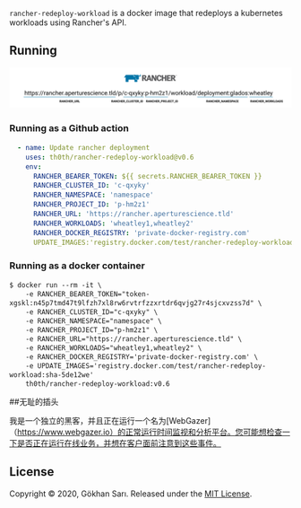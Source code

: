 `rancher-redeploy-workload` is a docker image that redeploys a kubernetes workloads using Rancher's API.

## Running 

![Hint](hint.png)

### Running as a Github action

```yaml
  - name: Update rancher deployment
    uses: th0th/rancher-redeploy-workload@v0.6
    env:
      RANCHER_BEARER_TOKEN: ${{ secrets.RANCHER_BEARER_TOKEN }}
      RANCHER_CLUSTER_ID: 'c-qxyky'
      RANCHER_NAMESPACE: 'namespace'
      RANCHER_PROJECT_ID: 'p-hm2z1'
      RANCHER_URL: 'https://rancher.aperturescience.tld'
      RANCHER_WORKLOADS: 'wheatley1,wheatley2'
      RANCHER_DOCKER_REGISTRY: 'private-docker-registry.com'
      UPDATE_IMAGES:'registry.docker.com/test/rancher-redeploy-workload:sha-5de12we'
```

### Running as a docker container

```shell script
$ docker run --rm -it \
    -e RANCHER_BEARER_TOKEN="token-xgskl:n45p7tmd47t9lfzh7xl8rw6rvtrfzzxrtdr6qvjg27r4sjcxvzss7d" \
    -e RANCHER_CLUSTER_ID="c-qxyky" \
    -e RANCHER_NAMESPACE="namespace" \
    -e RANCHER_PROJECT_ID="p-hm2z1" \
    -e RANCHER_URL="https://rancher.aperturescience.tld" \
    -e RANCHER_WORKLOADS="wheatley1,wheatley2" \
    -e RANCHER_DOCKER_REGISTRY='private-docker-registry.com' \
    -e UPDATE_IMAGES='registry.docker.com/test/rancher-redeploy-workload:sha-5de12we'
    th0th/rancher-redeploy-workload:v0.6
```

##无耻的插头

我是一个独立的黑客，并且正在运行一个名为[WebGazer] （https://www.webgazer.io）的正常运行时间监视和分析平台。您可能想检查一下是否正在运行在线业务，并想在客户面前注意到这些事件。

## License

Copyright © 2020, Gökhan Sarı. Released under the [MIT License](LICENSE).
